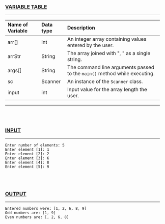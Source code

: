 ### <u>VARIABLE TABLE</u>
---
| Name of Variable | Data type | Description
|:---              |:---       |:---
|arr[]             |int        |An integer array containing values entered by the user.
|arrStr            |String     |The array joined with ", " as a single string.
|args[]            |String     |The command line arguments passed to the `main()` method while executing.
|sc                |Scanner    |An instance of the `Scanner` class.
|input             |int        |Input value for the array length the user.
---
<br></br>
### <u>INPUT</u>
---
```
Enter number of elements: 5
Enter element [1]: 1
Enter element [2]: 2
Enter element [3]: 6
Enter element [4]: 8
Enter element [5]: 9
```
<br></br>
### <u>OUTPUT</u>
---
```
Entered numbers were: [1, 2, 6, 8, 9]
Odd numbers are: [1, 9]
Even numbers are: [, 2, 6, 8]
```